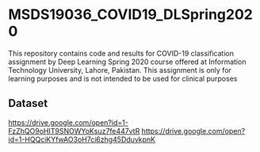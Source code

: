 # MSDS19036_COVID19_DLSpring2020
This repository contains code and results for COVID-19 classification assignment by Deep Learning Spring 2020 course offered at Information Technology University, Lahore, Pakistan. This assignment is only for learning purposes and is not intended to be used for clinical purposes
## Dataset
https://drive.google.com/open?id=1-FzZhQO9oHIT9SNOWYoKsuz7fe447vtR
https://drive.google.com/open?id=1-HQQciKYfwAO3oH7ci6zhg45DduvkpnK

